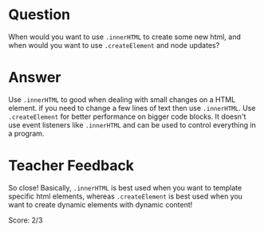 # Question
When would you want to use `.innerHTML` to create some new html, and when would you want to use `.createElement` and node updates?

# Answer
Use `.innerHTML` to good when dealing with small changes  on a HTML element. if you need to change a few lines of text then use `.innerHTML`.
Use `.createElement` for better performance on bigger code blocks. It doesn't  use event listeners like `.innerHTML` and can be used to control everything in a program. 

# Teacher Feedback

So close! Basically, `.innerHTML` is best used when you want to template specific html elements, whereas `.createElement` is best used when you want to create dynamic elements with dynamic content!

Score: 2/3